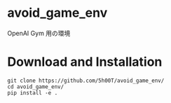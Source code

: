 # avoid_game_env
OpenAI Gym 用の環境

# Download and Installation
```
git clone https://github.com/5h00T/avoid_game_env/
cd avoid_game_env/
pip install -e .
```
